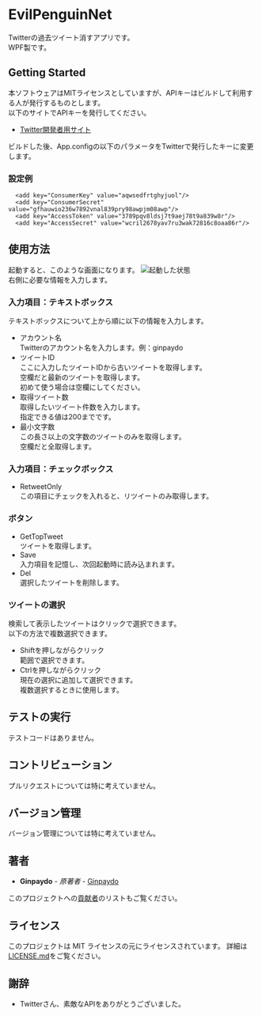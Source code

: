 # EvilPenguinNet
Twitterの過去ツイート消すアプリです。  
WPF製です。
## Getting Started
本ソフトウェアはMITライセンスとしていますが、APIキーはビルドして利用する人が発行するものとします。  
以下のサイトでAPIキーを発行してください。
* [Twitter開発者用サイト](https://developer.twitter.com/)

ビルドした後、App.configの以下のパラメータをTwitterで発行したキーに変更します。
### 設定例
```
  <add key="ConsumerKey" value="aqwsedfrtghyjuol"/>
  <add key="ConsumerSecret" value="gfhauwio236w7892vnal839pry98awpjm08awp"/>
  <add key="AccessToken" value="3789pqv8ldsj7t9aej78t9a839w8r"/>
  <add key="AccessSecret" value="wcril2678yav7ru3wak72816c8oaa86r"/>
```

## 使用方法
起動すると、このような画面になります。
![起動した状態](https://user-images.githubusercontent.com/39305262/53227410-7883c380-36c1-11e9-89a2-5e1eb73fcaec.PNG "起動した状態")  
右側に必要な情報を入力します。
### 入力項目：テキストボックス
テキストボックスについて上から順に以下の情報を入力します。
- アカウント名  
Twitterのアカウント名を入力します。例：ginpaydo
- ツイートID  
ここに入力したツイートIDから古いツイートを取得します。  
空欄だと最新のツイートを取得します。  
初めて使う場合は空欄にしてください。
- 取得ツイート数  
取得したいツイート件数を入力します。  
指定できる値は200までです。
- 最小文字数  
この長さ以上の文字数のツイートのみを取得します。  
空欄だと全取得します。
### 入力項目：チェックボックス
- RetweetOnly  
この項目にチェックを入れると、リツイートのみ取得します。
### ボタン
- GetTopTweet  
ツイートを取得します。
- Save  
入力項目を記憶し、次回起動時に読み込まれます。
- Del  
選択したツイートを削除します。
### ツイートの選択
検索して表示したツイートはクリックで選択できます。  
以下の方法で複数選択できます。
- Shiftを押しながらクリック  
範囲で選択できます。
- Ctrlを押しながらクリック  
現在の選択に追加して選択できます。  
複数選択するときに使用します。
## テストの実行
テストコードはありません。
## コントリビューション
プルリクエストについては特に考えていません。
## バージョン管理
バージョン管理については特に考えていません。
## 著者
* **Ginpaydo** - *原著者* - [Ginpaydo](https://github.com/ginpaydo)  

このプロジェクトへの[貢献者](https://github.com/ginpaydo/project/contributors)のリストもご覧ください。
## ライセンス
このプロジェクトは MIT ライセンスの元にライセンスされています。 詳細は[LICENSE.md](LICENSE.md)をご覧ください。
## 謝辞
* Twitterさん、素敵なAPIをありがとうございました。
